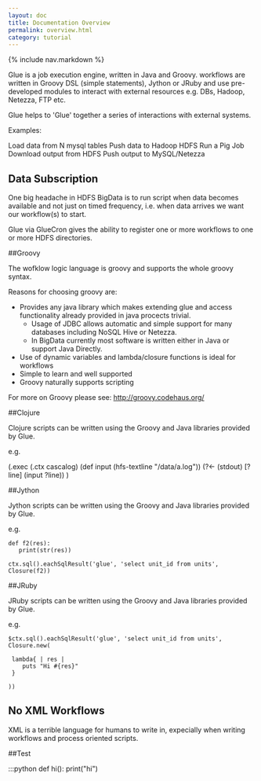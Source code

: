 ```yaml
---
layout: doc
title: Documentation Overview
permalink: overview.html
category: tutorial
---
```



{% include nav.markdown %}


Glue is a job execution engine, written in Java and Groovy.
workflows are written in Groovy DSL (simple statements), Jython or JRuby and use
pre-developed modules to interact with external resources e.g. DBs,
Hadoop, Netezza, FTP etc.


Glue helps to 'Glue' together a series of interactions with external systems.

Examples:

Load data from N mysql tables
Push data to Hadoop HDFS
Run a Pig Job 
Download output from HDFS
Push output to MySQL/Netezza

## Data Subscription

One big headache in HDFS BigData is to run script when data becomes available and not just on timed frequency, i.e.
when data arrives we want our workflow(s) to start.

Glue via GlueCron gives the ability to register one or more workflows to one or more HDFS directories.


##Groovy

The wofklow logic language is groovy and supports the whole groovy syntax.

Reasons for choosing groovy are:

* Provides any java library which makes extending glue and access functionality already provided in java procects trivial.
	* Usage of JDBC allows automatic and simple support for many databases including NoSQL Hive or Netezza.
	* In BigData currently most software is written either in Java or support Java Directly. 
* Use of dynamic variables and lambda/closure functions is ideal for workflows
* Simple to learn and well supported
* Groovy naturally supports scripting

For more on Groovy please see: http://groovy.codehaus.org/

##Clojure

Clojure scripts can be written using the Groovy and Java libraries provided by Glue.

e.g.

  (.exec (.ctx cascalog) (def input (hfs-textline "/data/a.log")) (?<- (stdout) [?line] (input ?line)) )


##Jython

Jython scripts can be written using the Groovy and Java libraries provided by Glue.

e.g.


    def f2(res):
       print(str(res))
    
    ctx.sql().eachSqlResult('glue', 'select unit_id from units', Closure(f2))

    
##JRuby

JRuby scripts can be written using the Groovy and Java libraries provided by Glue.

e.g.


    $ctx.sql().eachSqlResult('glue', 'select unit_id from units', Closure.new(

     lambda{ | res |
        puts "Hi #{res}"
     }

    ))


## No XML Workflows

XML is a terrible language for humans to write in, expecially when writing workflows and process oriented scripts.


##Test

:::python
 def hi():
   print("hi")


 
